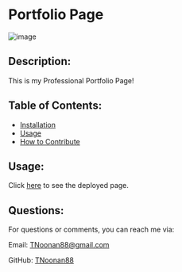 # Portfolio Page

![image](https://user-images.githubusercontent.com/92828966/148705256-e539d96a-9e57-4e47-803a-6a80775e0559.png)

## Description:
This is my Professional Portfolio Page!

## Table of Contents:

* [Installation](#installation)
* [Usage](#usage)
* [How to Contribute](#how-to-contribute)

## Usage:
Click [here](https://tnoonan88.github.io/Portfolio-Page/) to see the deployed page.

## Questions:
For questions or comments, you can reach me via:

Email: TNoonan88@gmail.com

GitHub: [TNoonan88](https://github.com/TNoonan88)
